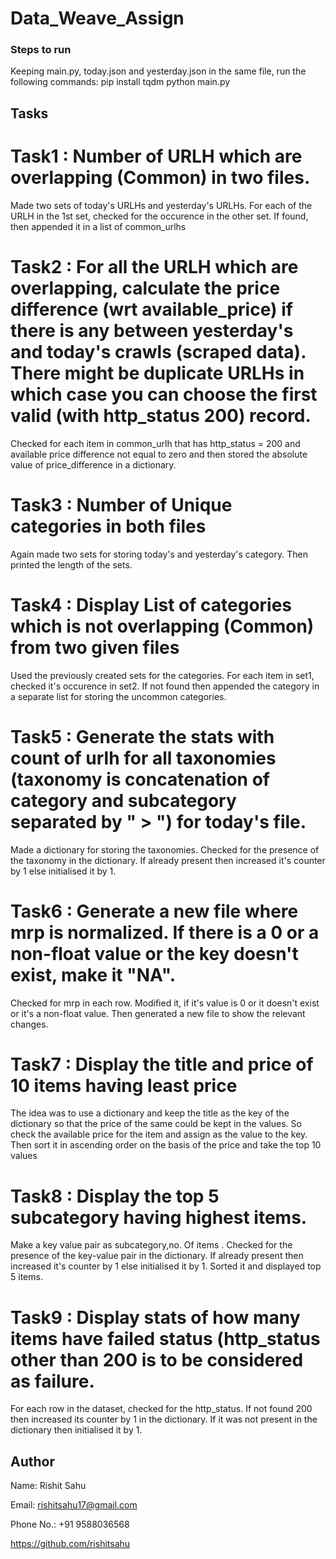 # Data_Weave_Assign
### Steps to run
Keeping main.py, today.json and yesterday.json in the same file, run the following commands:
   pip install tqdm
   python main.py
## Tasks
# Task1 : Number of URLH which are overlapping (Common) in two files.
Made two sets of today's URLHs and yesterday's URLHs. For each of the URLH in the 1st set, checked for the occurence in the other set. If found, then appended it in a list of common_urlhs

# Task2 : For all the URLH which are overlapping, calculate the price difference (wrt available_price) if there is any between yesterday's and today's crawls (scraped data).               There might be duplicate URLHs in which case you can choose the first valid (with http_status 200) record.
Checked for each item in common_urlh that has http_status = 200 and available price difference not equal to zero and then stored the absolute value of price_difference
in a dictionary.

# Task3 :  Number of Unique categories in both files
Again made two sets for storing today's and yesterday's category. Then printed the length of the sets.

# Task4 : Display List of categories which is not overlapping (Common) from two given files
Used the previously created sets for the categories. For each item in set1, checked it's occurence in set2. If not found then appended the category in a separate list
for storing the uncommon categories.

# Task5 : Generate the stats with count of urlh for all taxonomies (taxonomy is concatenation of category and subcategory separated by " > ") for today's file.
Made a dictionary for storing the taxonomies. Checked for the presence of the taxonomy in the dictionary. If already present then increased it's counter by 1 else initialised it by 1.

# Task6 : Generate a new file where mrp is normalized. If there is a 0 or a non-float value or the key doesn't exist, make it "NA".
Checked for mrp in each row. Modified it, if it's value is 0 or it doesn't exist or it's a non-float value. Then generated a new file to show the relevant changes.

# Task7 : Display the title and price of 10 items having least price
The idea was to use a dictionary and keep the title as the key of the dictionary so that the price of the same could be kept in the values. So check the available price for the item and assign as the value to the key. Then sort it in ascending order on the basis of the price and take the top 10 values

# Task8 :  Display the top 5 subcategory having highest items.
Make a key value pair as subcategory,no. Of items . Checked for the presence of the key-value pair in the dictionary. If already present then increased it's counter by 1 else initialised it by 1. Sorted it and displayed top 5 items.

# Task9 : Display stats of how many items have failed status (http_status other than 200 is to be considered as failure.
For each row in the dataset, checked for the http_status. If not found 200 then increased its counter by 1 in the dictionary. If it was not present in the dictionary then initialised it by 1.

## Author

Name: Rishit Sahu

Email: rishitsahu17@gmail.com

Phone No.: +91 9588036568

https://github.com/rishitsahu
